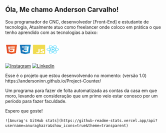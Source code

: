 

## Óla, Me chamo Anderson Carvalho!
Sou programador de CNC, desenvolvedor [Front-End] e estudante de tecnologia, 
Atualmente atuo como freelancer onde coloco em prática o que tenho aprendido com as tecnologias a baixo:

<div style="display: inline_block"><br>
    <img align="center" alt="HTML" height="30" width="40" src="https://raw.githubusercontent.com/devicons/devicon/master/icons/html5/html5-original.svg">
    <img align="center" alt="CSS" height="30" width="40" src="https://raw.githubusercontent.com/devicons/devicon/master/icons/css3/css3-original.svg">
    <img align="center" alt="Js" height="30" width="40" src="https://raw.githubusercontent.com/devicons/devicon/master/icons/javascript/javascript-plain.svg">
    <img align="center" alt="React" height="30" width="40" src="https://raw.githubusercontent.com/devicons/devicon/master/icons/react/react-original.svg">
</div>


## 

<div>
    
[![Instagram](https://img.shields.io/badge/Instagram-E4405F?style=for-the-badge&logo=instagram&logoColor=white)](https://www.instagram.com/anderson.inn/)
[![Linkedin](https://img.shields.io/badge/LinkedIn-0077B5?style=for-the-badge&logo=linkedin&logoColor=white)](https://www.linkedin.com/in/andersoncarvalhoaic/)
</div>

<p> Esse é o projeto que estou desenvolvendo no momento: (versão 1.0) https://andersoninn.github.io/Project-Counter/ </p>
<p> Um programa para fazer de folta automatizada as contas da casa em que moro, levando em consideração que um primo veio estar conosco por um período para fazer faculdade.</p>
<p>Espero que goste!</p>

<div>
    
    ![Anurag's GitHub stats](https://github-readme-stats.vercel.app/api?username=anuraghazra&show_icons=true&theme=transparent)
    
</div>

